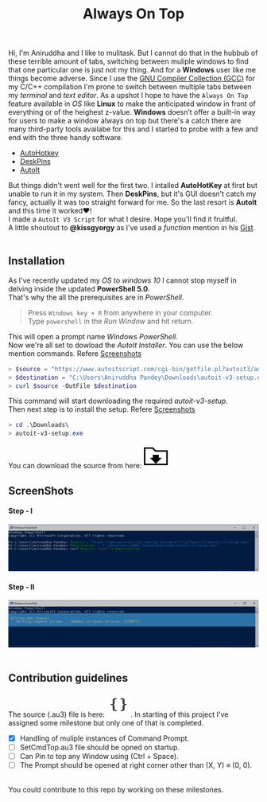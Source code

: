 # <div align="center">Always On Top</div><br/>
Hi, I'm Aniruddha and I like to mulitask. But I cannot do that in the hubbub of these terrible amount of tabs, switching between muliple windows to find that one particular one is just not my thing. And for a **Windows** user like me things become adverse. Since I use the <a href="https://gcc.gnu.org/">GNU Compiler Collection (GCC)<a/> for my C/C++ compilation I'm prone to switch between multiple tabs between my *terminal* and *text editor*. As a upshot I hope to have the `Always On Top` feature available in *OS* like **Linux** to make the anticipated window in front of everything or of the heighest z-value. **Windows** doesn’t offer a built-in way for users to make a window always on top but there's a catch there are many third-party tools availabe for this and I started to probe with a few and end with the three handy software.<br/>

- [AutoHotkey](https://autohotkey.com/)
- [DeskPins](https://efotinis.neocities.org/deskpins/)
- [AutoIt](https://www.autoitscript.com/site/autoit/)<br/>

But things didn't went well for the first two. I intalled **AutoHotKey** at first but unable to run it in my system. Then **DeskPins**, but it's GUI doesn't catch my fancy, actually it was too straight forward for me. So the last resort is **AutoIt** and this time it worked:heart:!<br/>
I made a `AutoIt V3 Script` for what I desire. Hope you'll find it fruitful.<br/>
A little shoutout to **@kissgyorgy** as I've used a *function* mention in his <a href="https://gist.github.com/kissgyorgy/4536028">Gist<a/>.<br/><br/>

## Installation
As I've recently updated my *OS* to *windows 10* I cannot stop myself in delving inside the updated **PowerShell 5.0**.<br/>
That's why the all the prerequisites are in *PowerShell*.<br/>

> Press `Windows key + R` from anywhere in your computer.<br/>
> Type `powershell` in the *Run Window* and hit return.

This will open a prompt name *Windows PowerShell*.<br/>
Now we're all set to dowload the *AutoIt Installer*. You can use the below mention commands. Refere [Screenshots](https://github.com/aniruddha0pandey/Always_On_Top/blob/master/README.md#step---i)
```powershell
> $source = "https://www.autoitscript.com/cgi-bin/getfile.pl?autoit3/autoit-v3-setup.exe"
> $destination = "C:\Users\Aniruddha Pandey\Downloads\autoit-v3-setup.exe"
> curl $source -OutFile $destination
```
This command will start downloading the required *autoit-v3-setup*.<br/>
Then next step is to install the setup. Refere [Screenshots](https://github.com/aniruddha0pandey/Always_On_Top/blob/master/README.md#step---ii)
```powershell
> cd .\Downloads\
> autoit-v3-setup.exe
```
You can download the source from here: <a href="https://github.com/aniruddha0pandey/Always_On_Top/blob/master/SetCmdTop.au3" target="_blank"  download><img src="https://github.com/aniruddha0pandey/Always_On_Top/blob/master/Resources/download.svg"></a>
<br/>
## ScreenShots
#### Step - I
<div align="center"><img src="https://github.com/aniruddha0pandey/Always_On_Top/blob/master/Resources/1.PNG"></div>

#### Step - II
<div align="center"><img src="https://github.com/aniruddha0pandey/Always_On_Top/blob/master/Resources/2.PNG"></div>
<br/>

## Contribution guidelines
The source (.au3) file is here: [![Download](https://github.com/aniruddha0pandey/Always_On_Top/blob/master/Resources/code.svg)](https://github.com/aniruddha0pandey/Always_On_Top/blob/master/SetCmdTop.au3). In starting of this project I've assigned some milestone but only one of that is completed.
- [x] Handling of muliple instances of Command Prompt.
- [ ] SetCmdTop.au3 file should be opned on startup.
- [ ] Can Pin to top any Window using (Ctrl + Space).
- [ ] The Prompt should be opened at right corner other than (X, Y) ≡ (0, 0).

<br/>
You could contribute to this repo by working on these milestones.
